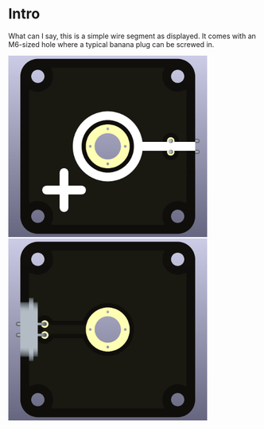 # Intro  
What can I say, this is a simple wire segment as displayed. It comes with an M6-sized hole where a typical banana plug can be screwed in.

<img src="end-node-single_plus_TOP.png" alt="Circuit Diagram" width="400"> <img src="end-node-single_plus_BOTTOM.png" alt="Circuit Diagram" width="400">
